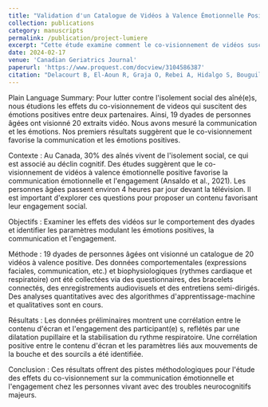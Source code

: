 ```yaml
---
title: "Validation d'un Catalogue de Vidéos à Valence Émotionnelle Positive pour Soutenir la Communication et l'Engagement auprès des Personnes Âgées"
collection: publications
category: manuscripts
permalink: /publication/project-lumiere
excerpt: "Cette étude examine comment le co-visionnement de vidéos suscitant des émotions positives entre deux personnes âgées peut lutter contre l'isolement social, un problème touchant 30 % des aînés au Canada. Les résultats préliminaires indiquent que ce co-visionnement favorise la communication et l'engagement, mesurés par des changements dans les expressions faciales et les rythmes physiologiques, offrant ainsi des pistes pour améliorer le bien-être des personnes âgées vivant avec des troubles neurocognitifs."
date: 2024-02-17
venue: 'Canadian Geriatrics Journal'
paperurl: 'https://www.proquest.com/docview/3104586387'
citation: "Delacourt B, El-Aoun R, Graja O, Rebei A, Hidalgo S, Bouguila N, Ansaldo AI. Validation d'un Catalogue de Vidéos à Valence Émotionnelle Positive pour Soutenir la Communication et l'Engagement auprès des Personnes Âgées. <i>Canadian Geriatrics Journal</i>. 2024 Sep 1;27(3):351-2."
---
```


Plain Language Summary: Pour lutter contre l'isolement social des aîné(e)s, nous étudions les effets du co-visionnement de videos qui suscitent des émotions positives entre deux partenaires. Ainsi, 19 dyades de personnes âgées ont visionné 20 extraits vidéo. Nous avons mesuré la communication et les émotions. Nos premiers résultats suggèrent que le co-visionnement favorise la communication et les émotions positives.

Contexte : Au Canada, 30% des aînés vivent de l'isolement social, ce qui est associé au déclin cognitif. Des études suggèrent que le co-visionnement de vidéos à valence émotionnelle positive favorise la communication émotionnelle et l'engagement (Ansaldo et al., 2021). Les personnes âgées passent environ 4 heures par jour devant la télévision. Il est important d'explorer ces questions pour proposer un contenu favorisant leur engagement social.

Objectifs : Examiner les effets des vidéos sur le comportement des dyades et identifier les paramètres modulant les émotions positives, la communication et l'engagement.

Méthode : 19 dyades de personnes âgées ont visionné un catalogue de 20 vidéos à valence positive. Des données comportementales (expressions faciales, communication, etc.) et biophysiologiques (rythmes cardiaque et respiratoire) ont été collectées via des questionnaires, des bracelets connectés, des enregistrements audiovisuels et des entretiens semi-dirigés. Des analyses quantitatives avec des algorithmes d'apprentissage-machine et qualitatives sont en cours.

Résultats : Les données préliminaires montrent une corrélation entre le contenu d'écran et l'engagement des participant(e) s, reflétés par une dilatation pupillaire et la stabilisation du rythme respiratoire. Une corrélation positive entre le contenu d'écran et les paramètres liés aux mouvements de la bouche et des sourcils a été identifiée.

Conclusion : Ces résultats offrent des pistes méthodologiques pour l'étude des effets du co-visionnement sur la communication émotionnelle et l'engagement chez les personnes vivant avec des troubles neurocognitifs majeurs.